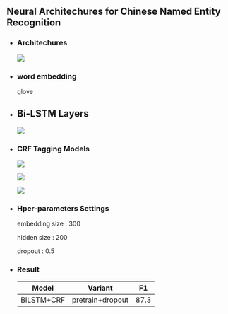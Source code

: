  

## Neural Architechures for Chinese Named Entity Recognition



- ### Architechures

  ![](<https://github.com/zhentaoCoding/ChineseNER/blob/master/img/architecture.PNG>)

- ### word embedding

  glove

- ## Bi-LSTM Layers

  ![](<https://github.com/zhentaoCoding/ChineseNER/blob/master/img/4.PNG>)

- ### CRF Tagging Models

  ![](<https://github.com/zhentaoCoding/ChineseNER/blob/master/img/1.PNG>)

  ![](<https://github.com/zhentaoCoding/ChineseNER/blob/master/img/2.PNG>)

  ![](<https://github.com/zhentaoCoding/ChineseNER/blob/master/img/3.PNG>)

- ### Hper-parameters  Settings

  embedding size : 300

  hidden size : 200

  dropout : 0.5

- ### Result

  |   Model    |     Variant      |  F1  |
  | :--------: | :--------------: | :--: |
  | BiLSTM+CRF | pretrain+dropout | 87.3 |

